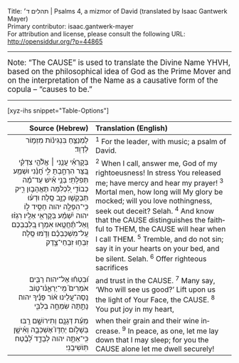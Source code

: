 <html>
<head></head>
<body>
Title: תהלים ד׳ | Psalms 4, a mizmor of David (translated by Isaac Gantwerk Mayer)<br />
Primary contributor: isaac.gantwerk-mayer<br />
For attribution and license, please consult the following URL: <a href="http://opensiddur.org/?p=44865">http://opensiddur.org/?p=44865</a>
<p />
<hr />

<div class="english" lang="en" style="font-size: 1.2em;">
Note: “The CAUSE” is used to translate the Divine Name YHVH, based on the philosophical idea of God as the Prime Mover and on the interpretation of the Name as a causative form of the copula – “causes to be.”
</div>

<hr />

[xyz-ihs snippet="Table-Options"]<table style="margin-left: auto; margin-right: auto;" class="draggable">
<thead><tr><th id="x" style="text-align: right;">Source (Hebrew)</th><th style="text-align: left;">Translation (English)</th></tr></thead>
<tbody>
<tr><td style="vertical-align:top;">
<div class="liturgy" lang="he" style="text-align: right;">
לַמְנַצֵּ֥חַ 
בִּנְגִינ֗וֹת 
מִזְמ֥וֹר 
לְדָוִֽד׃
</div></td>

<td style="vertical-align:top;">
<div class="english" lang="en" style="text-align: left;">
<sup>1</sup> For the leader, 
with music; 
a psalm 
of David.
</div></td></tr>


<tr><td style="vertical-align:top;">
<div class="liturgy" lang="he" style="text-align: right;">
בְּקׇרְאִ֡י עֲנֵ֤נִי ׀ 
אֱלֹ֘הֵ֤י צִדְקִ֗י
בַּ֭צָּר הִרְחַ֣בְתָּ לִּ֑י
חׇ֝נֵּ֗נִי וּשְׁמַ֥ע תְּפִלָּתִֽי׃
בְּנֵ֥י אִ֡ישׁ 
עַד־מֶ֬ה כְבוֹדִ֣י לִ֭כְלִמָּה
תֶּאֱהָב֣וּן רִ֑יק
תְּבַקְשׁ֖וּ כָזָ֣ב סֶֽלָה׃
וּדְע֗וּ כִּֽי־הִפְלָ֣ה יהוה
חָסִ֣יד ל֑וֹ
יהוה יִ֝שְׁמַ֗ע
בְּקׇרְאִ֥י אֵלָֽיו׃
רִגְז֗וּ וְֽאַל־תֶּ֫חֱטָ֥אוּ
אִמְר֣וּ בִ֭לְבַבְכֶם
עַֽל־מִשְׁכַּבְכֶ֗ם
וְדֹ֣מּוּ סֶֽלָה׃
זִבְח֥וּ זִבְחֵי־צֶ֑דֶק
</div></td>

<td style="vertical-align:top;">
<div class="english" lang="en" style="text-align: left;">
<sup>2</sup> When I call, answer me, 
God of my rightoeusness! 
In stress You released me; 
have mercy and hear my prayer!
<sup>3</sup> Mortal men, 
how long will My glory be mocked; 
will you love nothingness, 
seek out deceit? Selah.
<sup>4</sup> And know that the CAUSE distinguishes 
the faithful to THEM, 
the CAUSE will hear 
when I call THEM.
<sup>5</sup> Tremble, and do not sin; 
say it in your hearts 
on your bed, 
and be silent. Selah.
<sup>6</sup> Offer righteous sacrifices
</div></td></tr>


<tr><td style="vertical-align:top;">
<div class="liturgy" lang="he" style="text-align: right;">
וּ֝בִטְח֗וּ אֶל־יהוה׃
רַבִּ֥ים אֹמְרִים֮
מִֽי־יַרְאֵ֢נ֫וּ־ט֥וֹב
נְֽסָה־עָ֭לֵינוּ א֨וֹר פָּנֶ֬יךָ
יהוה׃
נָתַ֣תָּה שִׂמְחָ֣ה בְלִבִּ֑י
</div></td>

<td style="vertical-align:top;">
<div class="english" lang="en" style="text-align: left;">
 and trust in the CAUSE. 
<sup>7</sup> Many say, 
‘Who will see us good?’ 
Lift upon us the light of Your Face, 
the CAUSE.
<sup>8</sup> You put joy in my heart,
</div></td></tr>


<tr><td style="vertical-align:top;">
<div class="liturgy" lang="he" style="text-align: right;">
מֵעֵ֬ת דְּגָנָ֖ם וְתִירוֹשָׁ֣ם רָֽבּוּ׃
בְּשָׁל֣וֹם יַחְדָּו֮
אֶשְׁכְּבָ֢ה וְאִ֫ישָׁ֥ן 
כִּֽי־אַתָּ֣ה יהוה לְבָדָ֑ד
לָ֝בֶ֗טַח תּֽוֹשִׁיבֵֽנִי׃
</div></td>

<td style="vertical-align:top;">
<div class="english" lang="en" style="text-align: left;">
when their grain and their wine increase. 
<sup>9</sup> In peace, as one, 
let me lay down that I may sleep; 
for you the CAUSE alone 
let me dwell securely!
</div></td></tr>
</tbody></table>

&nbsp;

</body>
</html>